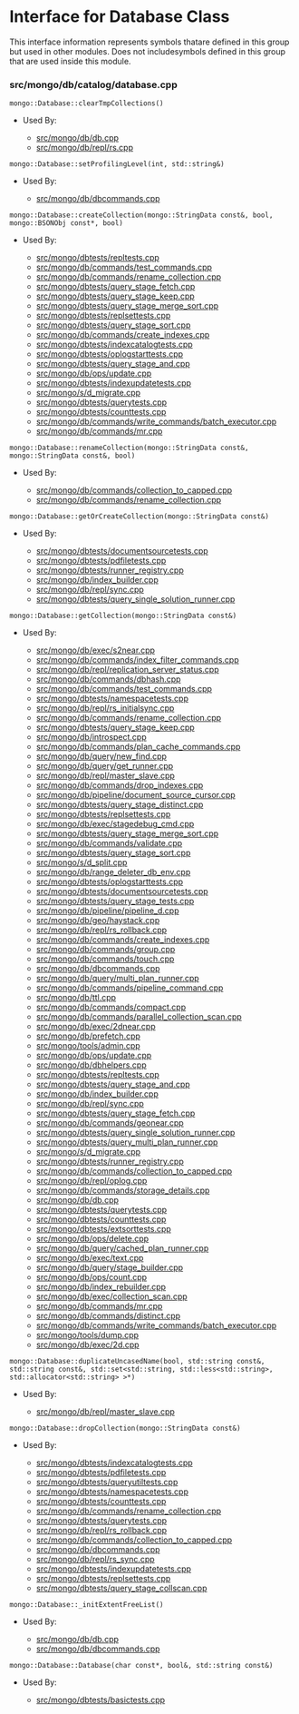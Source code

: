 
# Interface for Database Class
This interface information represents symbols thatare defined in this group but used in other modules.  Does not includesymbols defined in this group that are used inside this module.

### src/mongo/db/catalog/database.cpp

<div></div>

    mongo::Database::clearTmpCollections()

- Used By:

    - [src/mongo/db/db.cpp](../../../process\_management/mongos\_and\_mongod\_mains)
    - [src/mongo/db/repl/rs.cpp](../../../replication/replication)

<div></div>

    mongo::Database::setProfilingLevel(int, std::string&)

- Used By:

    - [src/mongo/db/dbcommands.cpp](../../../queries/database\_commands)

<div></div>

    mongo::Database::createCollection(mongo::StringData const&, bool, mongo::BSONObj const*, bool)

- Used By:

    - [src/mongo/dbtests/repltests.cpp](../../../tests/unit\_tests)
    - [src/mongo/db/commands/test\_commands.cpp](../../../queries/database\_commands)
    - [src/mongo/db/commands/rename\_collection.cpp](../../../queries/database\_commands)
    - [src/mongo/dbtests/query\_stage\_fetch.cpp](../../../tests/unit\_tests)
    - [src/mongo/dbtests/query\_stage\_keep.cpp](../../../queries/core\_query\_system)
    - [src/mongo/dbtests/query\_stage\_merge\_sort.cpp](../../../tests/unit\_tests)
    - [src/mongo/dbtests/replsettests.cpp](../../../tests/unit\_tests)
    - [src/mongo/dbtests/query\_stage\_sort.cpp](../../../tests/unit\_tests)
    - [src/mongo/db/commands/create\_indexes.cpp](../../../queries/database\_commands)
    - [src/mongo/dbtests/indexcatalogtests.cpp](../../../tests/unit\_tests)
    - [src/mongo/dbtests/oplogstarttests.cpp](../../../tests/unit\_tests)
    - [src/mongo/dbtests/query\_stage\_and.cpp](../../../tests/unit\_tests)
    - [src/mongo/db/ops/update.cpp](../../../queries/core\_query\_system)
    - [src/mongo/dbtests/indexupdatetests.cpp](../../../tests/unit\_tests)
    - [src/mongo/s/d\_migrate.cpp](../../../sharding/sharding)
    - [src/mongo/dbtests/querytests.cpp](../../../tests/unit\_tests)
    - [src/mongo/dbtests/counttests.cpp](../../../tests/unit\_tests)
    - [src/mongo/db/commands/write\_commands/batch\_executor.cpp](../../../network/write\_commands)
    - [src/mongo/db/commands/mr.cpp](../../../queries/database\_commands)

<div></div>

    mongo::Database::renameCollection(mongo::StringData const&, mongo::StringData const&, bool)

- Used By:

    - [src/mongo/db/commands/collection\_to\_capped.cpp](../../../queries/database\_commands)
    - [src/mongo/db/commands/rename\_collection.cpp](../../../queries/database\_commands)

<div></div>

    mongo::Database::getOrCreateCollection(mongo::StringData const&)

- Used By:

    - [src/mongo/dbtests/documentsourcetests.cpp](../../../tests/unit\_tests)
    - [src/mongo/dbtests/pdfiletests.cpp](../../../tests/unit\_tests)
    - [src/mongo/dbtests/runner\_registry.cpp](../../../tests/unit\_tests)
    - [src/mongo/db/index\_builder.cpp](../../../queries/indexing)
    - [src/mongo/db/repl/sync.cpp](../../../replication/replication)
    - [src/mongo/dbtests/query\_single\_solution\_runner.cpp](../../../tests/unit\_tests)

<div></div>

    mongo::Database::getCollection(mongo::StringData const&)

- Used By:

    - [src/mongo/db/exec/s2near.cpp](../../../queries/core\_query\_system)
    - [src/mongo/db/commands/index\_filter\_commands.cpp](../../../queries/database\_commands)
    - [src/mongo/db/repl/replication\_server\_status.cpp](../../../replication/replication)
    - [src/mongo/db/commands/dbhash.cpp](../../../queries/database\_commands)
    - [src/mongo/db/commands/test\_commands.cpp](../../../queries/database\_commands)
    - [src/mongo/dbtests/namespacetests.cpp](../../../tests/unit\_tests)
    - [src/mongo/db/repl/rs\_initialsync.cpp](../../../replication/replication)
    - [src/mongo/db/commands/rename\_collection.cpp](../../../queries/database\_commands)
    - [src/mongo/dbtests/query\_stage\_keep.cpp](../../../queries/core\_query\_system)
    - [src/mongo/db/introspect.cpp](../../../queries/client\_and\_operation\_tracking)
    - [src/mongo/db/commands/plan\_cache\_commands.cpp](../../../queries/database\_commands)
    - [src/mongo/db/query/new\_find.cpp](../../../queries/core\_query\_system)
    - [src/mongo/db/query/get\_runner.cpp](../../../queries/core\_query\_system)
    - [src/mongo/db/repl/master\_slave.cpp](../../../replication/replication)
    - [src/mongo/db/commands/drop\_indexes.cpp](../../../queries/database\_commands)
    - [src/mongo/db/pipeline/document\_source\_cursor.cpp](../../../queries/aggregation\_framework)
    - [src/mongo/dbtests/query\_stage\_distinct.cpp](../../../queries/core\_query\_system)
    - [src/mongo/dbtests/replsettests.cpp](../../../tests/unit\_tests)
    - [src/mongo/db/exec/stagedebug\_cmd.cpp](../../../queries/core\_query\_system)
    - [src/mongo/dbtests/query\_stage\_merge\_sort.cpp](../../../tests/unit\_tests)
    - [src/mongo/db/commands/validate.cpp](../../../queries/database\_commands)
    - [src/mongo/dbtests/query\_stage\_sort.cpp](../../../tests/unit\_tests)
    - [src/mongo/s/d\_split.cpp](../../../sharding/sharding)
    - [src/mongo/db/range\_deleter\_db\_env.cpp](../../../sharding/sharding)
    - [src/mongo/dbtests/oplogstarttests.cpp](../../../tests/unit\_tests)
    - [src/mongo/dbtests/documentsourcetests.cpp](../../../tests/unit\_tests)
    - [src/mongo/dbtests/query\_stage\_tests.cpp](../../../tests/unit\_tests)
    - [src/mongo/db/pipeline/pipeline\_d.cpp](../../../queries/aggregation\_framework)
    - [src/mongo/db/geo/haystack.cpp](../../../queries/geo\_queries)
    - [src/mongo/db/repl/rs\_rollback.cpp](../../../replication/replication)
    - [src/mongo/db/commands/create\_indexes.cpp](../../../queries/database\_commands)
    - [src/mongo/db/commands/group.cpp](../../../queries/database\_commands)
    - [src/mongo/db/commands/touch.cpp](../../../queries/database\_commands)
    - [src/mongo/db/dbcommands.cpp](../../../queries/database\_commands)
    - [src/mongo/db/query/multi\_plan\_runner.cpp](../../../queries/core\_query\_system)
    - [src/mongo/db/commands/pipeline\_command.cpp](../../../queries/aggregation\_framework)
    - [src/mongo/db/ttl.cpp](../../../queries/indexing)
    - [src/mongo/db/commands/compact.cpp](../../../queries/database\_commands)
    - [src/mongo/db/commands/parallel\_collection\_scan.cpp](../../../queries/database\_commands)
    - [src/mongo/db/exec/2dnear.cpp](../../../queries/core\_query\_system)
    - [src/mongo/db/prefetch.cpp](../../../storage/page\_fault\_utilities)
    - [src/mongo/tools/admin.cpp](../../../tools/tools)
    - [src/mongo/db/ops/update.cpp](../../../queries/core\_query\_system)
    - [src/mongo/db/dbhelpers.cpp](../../../queries/client\_and\_operation\_tracking)
    - [src/mongo/dbtests/repltests.cpp](../../../tests/unit\_tests)
    - [src/mongo/dbtests/query\_stage\_and.cpp](../../../tests/unit\_tests)
    - [src/mongo/db/index\_builder.cpp](../../../queries/indexing)
    - [src/mongo/db/repl/sync.cpp](../../../replication/replication)
    - [src/mongo/dbtests/query\_stage\_fetch.cpp](../../../tests/unit\_tests)
    - [src/mongo/db/commands/geonear.cpp](../../../queries/database\_commands)
    - [src/mongo/dbtests/query\_single\_solution\_runner.cpp](../../../tests/unit\_tests)
    - [src/mongo/dbtests/query\_multi\_plan\_runner.cpp](../../../tests/unit\_tests)
    - [src/mongo/s/d\_migrate.cpp](../../../sharding/sharding)
    - [src/mongo/dbtests/runner\_registry.cpp](../../../tests/unit\_tests)
    - [src/mongo/db/commands/collection\_to\_capped.cpp](../../../queries/database\_commands)
    - [src/mongo/db/repl/oplog.cpp](../../../replication/replication)
    - [src/mongo/db/commands/storage\_details.cpp](../../../queries/database\_commands)
    - [src/mongo/db/db.cpp](../../../process\_management/mongos\_and\_mongod\_mains)
    - [src/mongo/dbtests/querytests.cpp](../../../tests/unit\_tests)
    - [src/mongo/dbtests/counttests.cpp](../../../tests/unit\_tests)
    - [src/mongo/dbtests/extsorttests.cpp](../../../tests/unit\_tests)
    - [src/mongo/db/ops/delete.cpp](../../../queries/core\_query\_system)
    - [src/mongo/db/query/cached\_plan\_runner.cpp](../../../queries/core\_query\_system)
    - [src/mongo/db/exec/text.cpp](../../../queries/core\_query\_system)
    - [src/mongo/db/query/stage\_builder.cpp](../../../queries/core\_query\_system)
    - [src/mongo/db/ops/count.cpp](../../../queries/core\_query\_system)
    - [src/mongo/db/index\_rebuilder.cpp](../../../queries/indexing)
    - [src/mongo/db/exec/collection\_scan.cpp](../../../queries/core\_query\_system)
    - [src/mongo/db/commands/mr.cpp](../../../queries/database\_commands)
    - [src/mongo/db/commands/distinct.cpp](../../../queries/database\_commands)
    - [src/mongo/db/commands/write\_commands/batch\_executor.cpp](../../../network/write\_commands)
    - [src/mongo/tools/dump.cpp](../../../tools/tools)
    - [src/mongo/db/exec/2d.cpp](../../../queries/core\_query\_system)

<div></div>

    mongo::Database::duplicateUncasedName(bool, std::string const&, std::string const&, std::set<std::string, std::less<std::string>, std::allocator<std::string> >*)

- Used By:

    - [src/mongo/db/repl/master\_slave.cpp](../../../replication/replication)

<div></div>

    mongo::Database::dropCollection(mongo::StringData const&)

- Used By:

    - [src/mongo/dbtests/indexcatalogtests.cpp](../../../tests/unit\_tests)
    - [src/mongo/dbtests/pdfiletests.cpp](../../../tests/unit\_tests)
    - [src/mongo/dbtests/queryutiltests.cpp](../../../tests/unit\_tests)
    - [src/mongo/dbtests/namespacetests.cpp](../../../tests/unit\_tests)
    - [src/mongo/dbtests/counttests.cpp](../../../tests/unit\_tests)
    - [src/mongo/db/commands/rename\_collection.cpp](../../../queries/database\_commands)
    - [src/mongo/dbtests/querytests.cpp](../../../tests/unit\_tests)
    - [src/mongo/db/repl/rs\_rollback.cpp](../../../replication/replication)
    - [src/mongo/db/commands/collection\_to\_capped.cpp](../../../queries/database\_commands)
    - [src/mongo/db/dbcommands.cpp](../../../queries/database\_commands)
    - [src/mongo/db/repl/rs\_sync.cpp](../../../replication/replication)
    - [src/mongo/dbtests/indexupdatetests.cpp](../../../tests/unit\_tests)
    - [src/mongo/dbtests/replsettests.cpp](../../../tests/unit\_tests)
    - [src/mongo/dbtests/query\_stage\_collscan.cpp](../../../tests/unit\_tests)

<div></div>

    mongo::Database::_initExtentFreeList()

- Used By:

    - [src/mongo/db/db.cpp](../../../process\_management/mongos\_and\_mongod\_mains)
    - [src/mongo/db/dbcommands.cpp](../../../queries/database\_commands)

<div></div>

    mongo::Database::Database(char const*, bool&, std::string const&)

- Used By:

    - [src/mongo/dbtests/basictests.cpp](../../../tests/unit\_tests)
